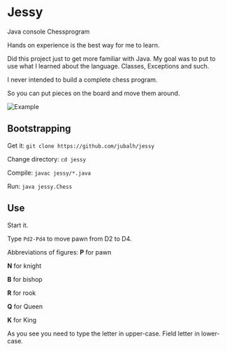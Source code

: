 # Jessy #

Java console Chessprogram

Hands on experience is the best way for me to learn.

Did this project just to get more familiar with Java.
My goal was to put to use what I learned about the language. Classes, Exceptions and such.

I never intended to build a complete chess program.

So you can put pieces on the board and move them around.

![Example](https://raw.github.com/jubalh/jessy/master/example.gif)

## Bootstrapping ##

Get it: `git clone https://github.com/jubalh/jessy`

Change directory: `cd jessy`

Compile: `javac jessy/*.java`

Run: `java jessy.Chess` 

## Use ##

Start it.

Type `Pd2-Pd4`  to move pawn from D2 to D4.

Abbreviations of figures:
__P__ for pawn

__N__ for knight

__B__ for bishop

__R__ for rook

__Q__ for Queen

__K__ for King

As you see you need to type the letter in upper-case.
Field letter in lower-case.
